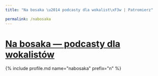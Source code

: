 ```yaml
---
title: "Na bosaka \u2014 podcasty dla wokalist\xF3w | Patromierz"

permalink: /nabosaka
---
```


# [Na bosaka — podcasty dla wokalistów](https://patronite.pl/nabosaka)

{% include profile.md name="nabosaka" prefix="n" %}
